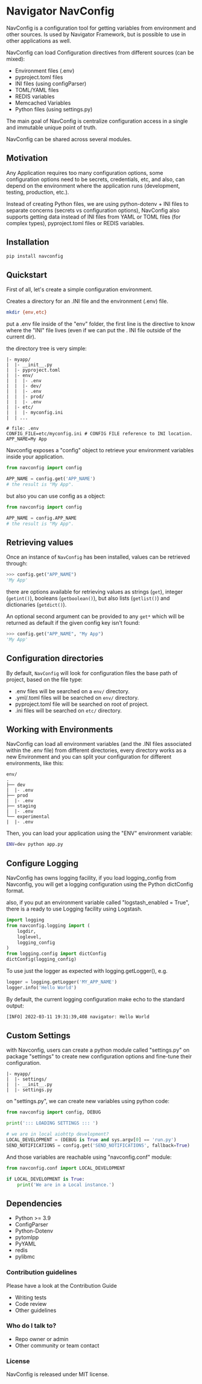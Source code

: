 # Navigator NavConfig #

NavConfig is a configuration tool for getting variables from environment and other sources.
Is used by Navigator Framework, but is possible to use in other applications as well.

NavConfig can load Configuration directives from different sources (can be mixed):

- Environment files (.env)
- pyproject.toml files
- INI files (using configParser)
- TOML/YAML files
- REDIS variables
- Memcached Variables
- Python files (using settings.py)

The main goal of NavConfig is centralize configuration access in a single and
immutable unique point of truth.

NavConfig can be shared across several modules.

## Motivation ##

Any Application requires too many configuration options, some configuration options need to be secrets, credentials, etc, and also, can depend on the environment where the application runs (development, testing, production, etc.).

Instead of creating Python files, we are using python-dotenv + INI files to separate concerns (secrets vs configuration options), NavConfig also supports getting data instead of INI files from YAML or TOML files (for complex types), pyproject.toml files or REDIS variables.

## Installation
```bash
pip install navconfig
```

## Quickstart ##

First of all, let's create a simple configuration environment.

Creates a directory for an .INI file and the environment (.env) file.

```bash
mkdir {env,etc}
```

put a .env file inside of the "env" folder, the first line is the directive to know where the "INI" file lives (even if we can put the . INI file outside of the current dir).

the directory tree is very simple:

```text
|- myapp/
|  |- __init__.py
|  |- pyproject.toml
|  |- env/
|  |  |- .env
|  |  |- dev/
|  |  |- .env
|  |  |- prod/
|  |  |- .env
|  |- etc/
|  |  |- myconfig.ini
|  | ...
```

```text
# file: .env
CONFIG_FILE=etc/myconfig.ini # CONFIG FILE reference to INI location.
APP_NAME=My App
```

Navconfig exposes a "config" object to retrieve your environment variables inside your application.

```python
from navconfig import config

APP_NAME = config.get('APP_NAME')
# the result is "My App".

```

but also you can use config as a object:

```python
from navconfig import config

APP_NAME = config.APP_NAME
# the result is "My App".

```

## Retrieving values ##

Once an instance of `NavConfig` has been installed, values can be retrieved through:

```python
>>> config.get("APP_NAME")
'My App'
```

there are options available for retrieving values as strings (`get`), integer (`getint()`), booleans (`getboolean()`), but also lists (`getlist()`) and dictionaries (`getdict()`).

An optional second argument can be provided to any `get*` which will be returned as default if
the given config key isn't found:

```python
>>> config.get("APP_NAME", "My App")
'My App'
```

## Configuration directories ##

By default, `NavConfig` will look for configuration files the base path of project, based on the file type:

 * .env files will be searched on a `env/` directory.
 * .yml/.toml files will be searched on `env/` directory.
 * pyproject.toml file will be searched on root of project.
 * .ini files will be searched on `etc/` directory.

## Working with Environments ##

NavConfig can load all environment variables (and the .INI files associated within the .env file) from different directories,
every directory works as a new Environment and you can split your configuration for different environments, like this:

```
env/
.
├── dev
|  |- .env
├── prod
|  |- .env
├── staging
|  |- .env
└── experimental
|  |- .env
```

Then, you can load your application using the "ENV" environment variable:

```bash
ENV=dev python app.py
```


## Configure Logging ##

NavConfig has owns logging facility, if you load logging_config from Navconfig, you will get
a logging configuration using the Python dictConfig format.

also, if you put an environment variable called "logstash_enabled = True", there is a ready to use Logging facility using Logstash.

```python
import logging
from navconfig.logging import (
    logdir,
    loglevel,
    logging_config
)
from logging.config import dictConfig
dictConfig(logging_config)
```

To use just the logger as expected with logging.getLogger(), e.g.

```python
logger = logging.getLogger('MY_APP_NAME')
logger.info('Hello World')
```
By default, the current logging configuration make echo to the standard output:

```bash
[INFO] 2022-03-11 19:31:39,408 navigator: Hello World
```
## Custom Settings ##

with Navconfig, users can create a python module called "settings.py" on package "settings" to create new configuration options and fine-tune their configuration.

```text
|- myapp/
|  |- settings/
|  |- __init__.py
|  |- settings.py
```

on "settings.py", we can create new variables using python code:

```python
from navconfig import config, DEBUG

print('::: LOADING SETTINGS ::: ')

# we are in local aiohttp development?
LOCAL_DEVELOPMENT = (DEBUG is True and sys.argv[0] == 'run.py')
SEND_NOTIFICATIONS = config.get('SEND_NOTIFICATIONS', fallback=True)
```

And those variables are reachable using "navconfig.conf" module:

```python
from navconfig.conf import LOCAL_DEVELOPMENT

if LOCAL_DEVELOPMENT is True:
    print('We are in a Local instance.')

```

## Dependencies ##

 * Python >= 3.9
 * ConfigParser
 * Python-Dotenv
 * pytomlpp
 * PyYAML
 * redis
 * pylibmc

### Contribution guidelines ###

Please have a look at the Contribution Guide

* Writing tests
* Code review
* Other guidelines

### Who do I talk to? ###

* Repo owner or admin
* Other community or team contact

### License ###

NavConfig is released under MIT license.
